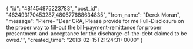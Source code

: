  {
   "id": "481454875223783",
   "post_id": "462493170453287_480677688634835",
   "from_name": "Derek Moran",
   "message": "Pierre- \"Dear CRA, Please provide for me Full-Disclosure on the proper way to fill-out the bill-payment-remittance for proper presentment-and-acceptance for the discharge-of-the-debt claimed to be owed.\"",
   "created_time": "2013-02-15T21:24:31+0000"
 }
